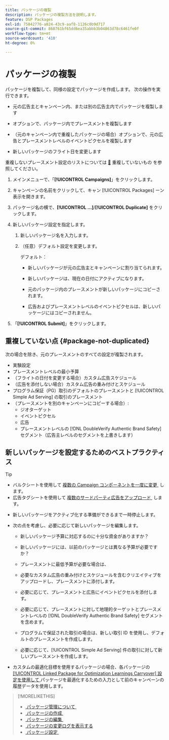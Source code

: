 ```yaml
---
title: パッケージの複製
description: パッケージの複製方法を説明します。
feature: DSP Packages
exl-id: 75842776-a024-43c9-aaf8-1126c0b9d717
source-git-commit: 860761bf65dd6ea35abbb3b04863d78c6461fe0f
workflow-type: tm+mt
source-wordcount: '410'
ht-degree: 0%

---
```


# パッケージの複製

パッケージを複製して、同様の設定でパッケージを作成します。 次の操作を実行できます。

* 元の広告主とキャンペーン内、または別の広告主内でパッケージを複製します

* オプションで、パッケージ内でプレースメントを複製します

* （元のキャンペーン内で重複したパッケージの場合）オプションで、元の広告とプレースメントレベルのイベントピクセルを複製します

* 新しいパッケージのフライト日を変更します

重複しないプレースメント設定のリストについては [&#128279;](#package-not-duplicated) 重複していないもの  を参照してください。

1. メインメニューで、「**[!UICONTROL Campaigns]**」をクリックします。

1. キャンペーンの名前をクリックして、キャン [!UICONTROL Packages] ーン表示を開きます。

1. パッケージ名の横で、**[!UICONTROL ...]**/**[!UICONTROL Duplicate]** をクリックします。

1. 新しいパッケージ設定を指定します。

   1. 新しいパッケージ名を入力します。

   1. （任意）デフォルト設定を変更します。

      デフォルト：

      * 新しいパッケージが元の広告主とキャンペーンに割り当てられます。

      * 新しいパッケージは、現在の日付にアクティブになります。<!-- and the flight continues for NN  days. -->

      * 元のパッケージ内のプレースメントが新しいパッケージにコピーされます。

      * 広告およびプレースメントレベルのイベントピクセルは、新しいパッケージにはコピーされません。

1. 「**[!UICONTROL Submit]**」をクリックします。

## 重複していない点 {#package-not-duplicated}

次の場合を除き、元のプレースメントのすべての設定が複製されます。

* 実験設定
* プレースメントレベルの最小予算
* （フライトの日付を変更する場合）カスタム広告スケジュール
* （広告を添付しない場合）カスタム広告の重み付けとスケジュール
* プログラム保証（PG）取引のデフォルトのプレースメントと [!UICONTROL Simple Ad Serving] の取引のプレースメント
* （プレースメントを別のキャンペーンにコピーする場合）:
   * ジオターゲット
   * イベントピクセル
   * 広告
   * プレースメントレベルの [!DNL DoubleVerify Authentic Brand Safety] セグメント（広告主レベルのセグメントを上書きします）

## 新しいパッケージを設定するためのベストプラクティス

>[!TIP]
>
>* バルクシートを使用して [&#x200B; 複数の Campaign コンポーネントを一度に変更 &#x200B;](/help/dsp/campaign-management/campaign-components-review-edit.md) します。
>* 広告タグシートを使用して [&#x200B; 複数のサードパーティ広告をアップロード &#x200B;](/help/dsp/campaign-management/ads/ad-create-multiple.md) します。

* 新しいパッケージをアクティブ化する準備ができるまで一時停止します。

* 次の点を考慮し、必要に応じて新しいパッケージを編集します。

   * 新しいパッケージ予算に対応するのに十分な資金がありますか？

   * 新しいパッケージには、以前のパッケージとは異なる予算が必要ですか？

   * プレースメントに最低予算が必要な場合は、

   * 必要なカスタム広告の重み付けとスケジュールを含むクリエイティブをアップロードし、プレースメントに添付します。

   * 必要に応じて、プレースメントと広告にイベントピクセルを添付します。

   * 必要に応じて、プレースメントに対して地理的ターゲットとプレースメントレベルの [!DNL DoubleVerify Authentic Brand Safety] セグメントを含めます。

   * プログラムで保証された取引の場合は、新しい取引 ID を使用し、デフォルトのプレースメントを作成します。

   * 必要に応じて、[!UICONTROL Simple Ad Serving] 件の取引に対して新しいプレースメントを作成します。

* カスタムの最適化目標を使用するパッケージの場合、各パッケージの [[!UICONTROL Linked Package for Optimization Learnings Carryover] 設定を使用して &#x200B;](/help/dsp/campaign-management/packages/package-settings.md) パッケージを最適化するための入力として前のキャンペーンの履歴データを使用します。

>[!MORELIKETHIS]
>
>* [&#x200B; パッケージ管理について &#x200B;](package-about.md)
>* [&#x200B; パッケージの作成 &#x200B;](package-create.md)
>* [&#x200B; パッケージの編集 &#x200B;](package-edit.md)
>* [&#x200B; パッケージの変更ログを表示する &#x200B;](package-change-log.md)
>* [&#x200B; パッケージ設定 &#x200B;](package-settings.md)
